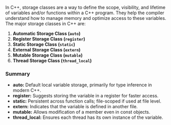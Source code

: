 In C++, storage classes are a way to define the scope, visibility, and lifetime of variables and/or functions within a C++ program. They help the compiler understand how to manage memory and optimize access to these variables. The major storage classes in C++ are:

1. **Automatic Storage Class (`auto`)**
2. **Register Storage Class (`register`)**
3. **Static Storage Class (`static`)**
4. **External Storage Class (`extern`)**
5. **Mutable Storage Class (`mutable`)**
6. **Thread Storage Class (`thread_local`)**

### Summary

- **auto:** Default local variable storage, primarily for type inference in modern C++.
- **register:** Suggests storing the variable in a register for faster access.
- **static:** Persistent across function calls; file-scoped if used at file level.
- **extern:** Indicates that the variable is defined in another file.
- **mutable:** Allows modification of a member even in const objects.
- **thread_local:** Ensures each thread has its own instance of the variable.
